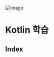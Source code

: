 ![image](https://user-images.githubusercontent.com/93081720/196045884-9e34f328-8c81-41f4-936c-89c5e1ae5a76.png)

# Kotlin 학습

## Index

